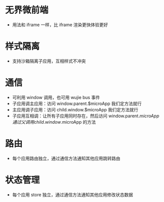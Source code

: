 # 无界微前端
- 用法和 iframe 一样，比 iframe 渲染更快体验更好

# 样式隔离
- 支持沙箱隔离子应用，互相样式不冲突

# 通信
- 可利用 window 调用，也可用 wujie bus 事件
- 子应用调主应用：访问 window.parent.$microApp 我们定方法就行
- 主应用调子应用：访问 child.window.$microApp 我们定方法就行
- 子应用互相调：让所有子应用同时存在，然后访问 window.parent.$microApp 通过父调用 child.window.$microApp 的方法

# 路由
- 每个应用路由独立，通过通信方法通知其他应用跳转路由

# 状态管理
- 每个应用 store 独立，通过通信方法通知其他应用修改状态数据